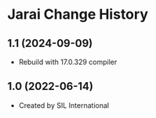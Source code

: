 Jarai Change History
====================

1.1 (2024-09-09)
----------------
* Rebuild with 17.0.329 compiler

1.0 (2022-06-14)
----------------
* Created by SIL International
